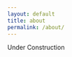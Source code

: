 ```yaml
---
layout: default
title: about
permalink: /about/
---
```

<div class="about-img">
</div>
<p>Under Construction</p>
<!-- <div class="about-text">


<p> - Software QA Working in working in Technical Support and  over the last three years gaining experience supporting end users, testing new software functionality, and dabbling in programming. These roles coupled with my curiosity for the inter-workings of the web served as a driving force to enroll in an intensive 52 week full stack web development program.</p>

<p> When I’m not at work, my focus is on Web Development. I’m either working on my current project, teaching myself a new technology, or brushing up on my skills.</p>

<p>What excites me most about Web Development is that knowledge acquisition is limitless. There will always be something new to learn. </p>
</div>

<hr>

<h2 class="resume-header"> Resume: </h2>
  <div>
    <iframe class="frame-area" src="https://resume.creddle.io/embed/gaf5u2v4kxw" width="800" height="650" align="center" frameborder="1" seamless>
    </iframe>
  </div>
 -->


<!--
You can find the source code for Jekyll at GitHub:
[jekyll][jekyll-organization] /
[jekyll](https://github.com/jekyll/jekyll)


[jekyll-organization]: https://github.com/jekyll -->
